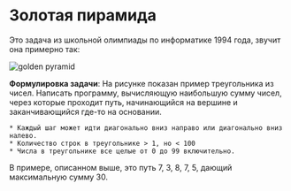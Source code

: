 # Золотая пирамида

Это задача из школьной олимпиады по информатике 1994 года, звучит она примерно так:

![golden pyramid](https://upload.wikimedia.org/wikibooks/ru/d/de/Goldenmount.jpg)

**Формулировка задачи**: На рисунке показан пример треугольника из чисел. Написать программу, вычисляющую наибольшую сумму чисел, через которые проходит путь, начинающийся на вершине и заканчивающийся где-то на основании.

    * Каждый шаг может идти диагонально вниз направо или диагонально вниз налево.
    * Количество строк в треугольнике > 1, но < 100
    * Числа в треугольнике все целые от 0 до 99 включительно.

В примере, описанном выше, это путь 7, 3, 8, 7, 5, дающий максимальную сумму 30.

